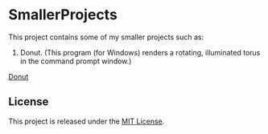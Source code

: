 # SmallerProjects

This project contains some of my smaller projects such as:

1. Donut. (This program (for Windows) renders a rotating, illuminated torus in the command prompt window.)

[Donut](https://github.com/WylosowanyNick/SmallerProjects/blob/main/res/Donut.png)

## License

This project is released under the [MIT License](https://github.com/WylosowanyNick/SmallerProjects/blob/main/LICENSE).
